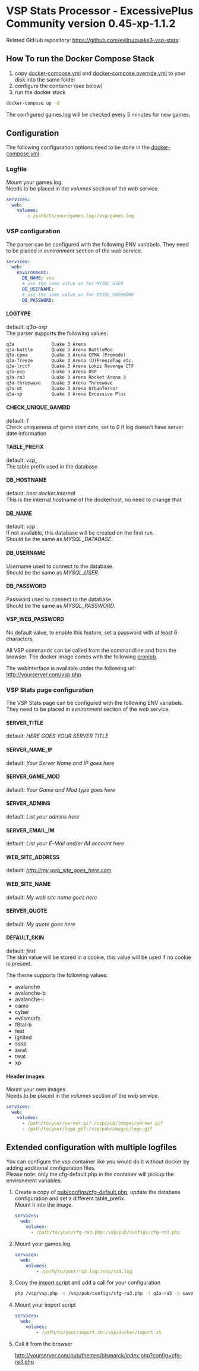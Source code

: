 # VSP Stats Processor - ExcessivePlus Community version 0.45-xp-1.1.2

Related GitHub repository:
<https://github.com/evilru/quake3-vsp-stats>.

## How To run the Docker Compose Stack

1. copy [docker-compose.yml] and [docker-compose.override.yml] to your disk into the same folder
1. configure the container (see below)
1. run the docker stack

```sh
docker-compose up -d
```

The configured games.log will be checked every 5 minutes for new games.

## Configuration

The following configuration options need to be done in the [docker-compose.yml].

### Logfile

Mount your games.log.  
Needs to be placed in the _volumes_ section of the _web_ service.

```yaml
services:
  web:
    volumes:
        - /path/to/your/games.log:/vsp/games.log
```

### VSP configuration

The parser can be configured with the following ENV variabels. They need to be placed in _evnironment_ section of the _web_ service.

```yaml
services:
  web:
    environment:
      DB_NAME: vsp
      # use the same value as for MYSQL_USER
      DB_USERNAME:
      # use the same value as for MYSQL_PASSWORD
      DB_PASSWORD:
```

#### LOGTYPE

default: _q3a-osp_  
The parser supports the following values:

```txt
q3a              Quake 3 Arena
q3a-battle       Quake 3 Arena BattleMod
q3a-cpma         Quake 3 Arena CPMA (Promode)
q3a-freeze       Quake 3 Arena (U)FreezeTag etc.
q3a-lrctf        Quake 3 Arena Lokis Revenge CTF
q3a-osp          Quake 3 Arena OSP
q3a-ra3          Quake 3 Arena Rocket Arena 3
q3a-threewave    Quake 3 Arena Threewave
q3a-ut           Quake 3 Arena UrbanTerror
q3a-xp           Quake 3 Arena Excessive Plus
```

#### CHECK_UNIQUE_GAMEID

default: _1_  
Check uniqueness of game start date, set to 0 if log doesn't have server date information

#### TABLE_PREFIX

default: _vsp\__  
The table prefix used in the database

#### DB_HOSTNAME

default: _host.docker.internal_  
This is the internal hostname of the dockerhost, no need to change that

#### DB_NAME

default: _vsp_  
If not available, this database will be created on the first run.  
Should be the same as _MYSQL_DATABASE_.

#### DB_USERNAME

Username used to connect to the database.  
Should be the same as _MYSQL_USER_.

#### DB_PASSWORD

Password used to connect to the database.  
Should be the same as _MYSQL_PASSWORD_.

#### VSP_WEB_PASSWORD

No default value, to enable this feature, set a password with at least 6 characters.

All VSP commands can be called from the commandline and from the browser. The docker image comes with the following [cronjob].

The webinterface is available under the following url: <http://yourserver.com/vsp.php>.

### VSP Stats page configuration

The VSP Stats page can be configured with the following ENV variabels. They need to be placed in _evnironment_ section of the _web_ service.

#### SERVER_TITLE

default: _HERE GOES YOUR SERVER TITLE_

#### SERVER_NAME_IP

default: _Your Server Name and IP goes here_

#### SERVER_GAME_MOD

default: _Your Game and Mod type goes here_

#### SERVER_ADMINS

default: _List your admins here_

#### SERVER_EMAIL_IM

default: _List your E-Mail and/or IM account here_

#### WEB_SITE_ADDRESS

default: _http://my.web_site_goes_here.com_

#### WEB_SITE_NAME

default: _My web site name goes here_

#### SERVER_QUOTE

default: _My quote goes here_

#### DEFAULT_SKIN

default: _fest_  
The skin value will be stored in a cookie, this value will be used if no cookie is present.

The theme supports the following values:

* avalanche
* avalanche-b
* avalanche-i
* camo
* cyber
* evilsmurfs
* f8tal-b
* fest
* ignited
* sssp
* swat
* twat
* xp

#### Header images

Mount your own images.  
Needs to be placed in the _volumes_ section of the _web_ service.

```yaml
services:
  web:
    volumes:
      - /path/to/your/server.gif:/vsp/pub/images/server.gif
      - /path/to/your/logo.gif:/vsp/pub/images/logo.gif
```

## Extended configuration with multiple logfiles

You can configure the vsp container like you would do it without docker by adding additional configuration files.  
Please note: only the cfg-default.php in the container will pickup the environment variables.

1. Create a copy of [pub/configs/cfg-default.php], update the database configuration and set a different table_prefix.  
Mount it into the image.

    ```yaml
    services:
      web:
        volumes:
          - /path/to/your/cfg-ra3.php:/vsp/pub/configs/cfg-ra3.php
    ```

1. Mount your games.log

    ```yaml
    services:
      web:
        volumes:
            - /path/to/your/ra3.log:/vsp/ra3.log
    ```

1. Copy the [import script] and add a call for your configuration

    ```sh
    php /vsp/vsp.php -c /vsp/pub/configs/cfg-ra3.php -l q3a-ra3 -p savestate 1 ra3.log
    ```

1. Mount your import script

    ```yaml
    services:
      web:
        volumes:
            - /path/to/your/import.sh:/vsp/docker/import.sh
    ```

1. Call it from the browser

    <http://yourserver.com/pub/themes/bismarck/index.php?config=cfg-ra3.php>

[docker-compose.yml]: https://github.com/evilru/quake3-vsp-stats/blob/dev/docker-compose.yml
[docker-compose.override.yml]: https://github.com/evilru/quake3-vsp-stats/blob/dev/docker-compose.override.yml
[cronjob]: https://github.com/evilru/quake3-vsp-stats/blob/dev/docker/import-cron
[pub/configs/cfg-default.php]: https://github.com/evilru/quake3-vsp-stats/blob/dev/docker/pub/configs/cfg-default.php
[import script]: https://github.com/evilru/quake3-vsp-stats/blob/dev/docker/import.sh
